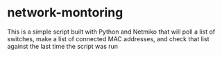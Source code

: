# network-montoring
This is a simple script built with Python and Netmiko that will poll a list of switches, make a list of connected MAC addresses, and check that list against the last time the script was run
